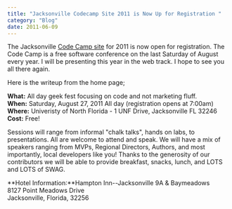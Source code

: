 ```yaml
---
title: "Jacksonville Codecamp Site 2011 is Now Up for Registration "
category: "Blog"
date: 2011-06-09
---
```



The Jacksonville [Code Camp site](http://www.jaxcodecamp.com/Home.aspx "Jacksonville Code Camp 2011") for 2011 is now open for registration. The Code Camp is a free software conference on the last Saturday of August every year. I will be presenting this year in the web track. I hope to see you all there again.

Here is the writeup from the home page;

**What:** All day geek fest focusing on code and not marketing fluff.  
 **When:** Saturday, August 27, 2011 All day (registration opens at 7:00am)  
 **Where:** Univeristy of North Florida - 1 UNF Drive, Jacksonville FL 32246  
 **Cost:** Free!

Sessions will range from informal "chalk talks", hands on labs, to presentations. All are welcome to attend and speak. We will have a mix of speakers ranging from MVPs, Regional Directors, Authors, and most importantly, local developers like you! Thanks to the generosity of our contributors we will be able to provide breakfast, snacks, lunch, and LOTS and LOTS of SWAG.

**Hotel Information:**Hampton Inn--Jacksonville 9A & Baymeadows  
 8127 Point Meadows Drive  
 Jacksonville, Florida, 32256